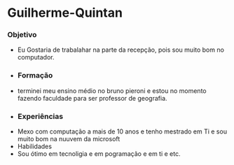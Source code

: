 # Guilherme-Quintan
### Objetivo
- Eu Gostaria de trabalahar na parte da recepção, pois sou muito bom no computador.
- ### Formação
- terminei meu ensino médio no bruno pieroni e estou no momento fazendo faculdade para ser professor de geografia.
- ### Experiências
- Mexo com computação a mais de 10 anos e tenho mestrado em Ti e sou muito bom na nuuvem da microsoft
- Habilidades
- Sou ótimo em tecnoligia e em pogramação e em ti e etc.
